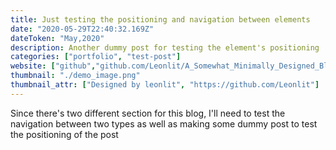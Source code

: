 ```yaml
---
title: Just testing the positioning and navigation between elements
date: "2020-05-29T22:40:32.169Z"
dateToken: "May,2020"
description: Another dummy post for testing the element's positioning
categories: ["portfolio", "test-post"]
website: ["github","github.com/Leonlit/A_Somewhat_Minimally_Designed_Blog"]
thumbnail: "./demo_image.png"
thumbnail_attr: ["Designed by leonlit", "https://github.com/Leonlit"]
---
```


Since there's two different section for this blog, I'll need to test the navigation between two types as well as making some dummy post to test the positioning of the post